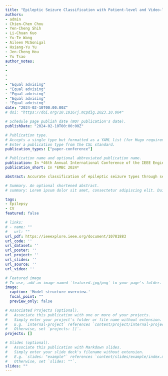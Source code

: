 ```yaml
---
title: "Epileptic Seizure Classification with Patient-level and Video-level Contrastive Pretraining"
authors:
- admin
- Chien-Chen Chou
- Yen-Cheng Shih
- Li-Chuan Kuo
- Yu-Te Wang
- Aileen McGonigal
- Hsiang-Yu Yu
- Jen-Cheng Hou
- Yu Tsao
author_notes:
-
-
-
-
- "Equal advising"
- "Equal advising"
- "Equal advising"
- "Equal advising"
- "Equal advising"
date: "2024-02-10T00:00:00Z"
# doi: "https://doi.org/10.1016/j.mcpdig.2023.10.004"

# Schedule page publish date (NOT publication's date).
publishDate: "2024-02-10T00:00:00Z"

# Publication type.
# Accepts a single type but formatted as a YAML list (for Hugo requirements).
# Enter a publication type from the CSL standard.
publication_types: ["paper-conference"]

# Publication name and optional abbreviated publication name.
publication: In *46th Annual International Conference of the IEEE Enginnering in Medicine and Biology Society*
publication_short: In *EMBC 2024*

abstract: Accurate classification of epileptic seizure types through seizure semiology analysis demands significant clinical expertise. While previous studies have employed various action recognition modules, the scarcity of labeled clinical videos has hindered the deployment of larger models. In this study, we explore unlabeled data to pretrain a transformer-based model with contrastive loss, taking advantage of the information that circumvents the need for additional annotation from medical professionals. We maximize the similarity between embeddings from the same patient and video while minimizing those from different patients and videos. Subsequently, a classification head was finetuned to distinguishing temporal lobe epilepsy (TLE) and extratemporal lobe epilepsy (exTLE). Our result achievied a 5-fold accuracy of 0.93 and an F1 score of 0.88 on the video level (N = 57). Our results outperformed other state-of-the-art seizure classification models, demonstrating the efficacy of our approach. This suggests potential applications in clinical practice, where unlabeled data could serve as a valuable aid in improving seizure classification accuracy and patient care.

# Summary. An optional shortened abstract.
# summary: Lorem ipsum dolor sit amet, consectetur adipiscing elit. Duis posuere tellus ac convallis placerat. Proin tincidunt magna sed ex sollicitudin condimentum.

tags:
- Epilepsy
- CV
featured: false

# links:
# - name: ""
#   url: ""
url_pdf: https://ieeexplore.ieee.org/document/10781883
url_code: ''
url_dataset: ''
url_poster: ''
url_project: ''
url_slides: ''
url_source: ''
url_video: ''

# Featured image
# To use, add an image named `featured.jpg/png` to your page's folder. 
image:
  caption: 'Model structure overview.'
  focal_point: ""
  preview_only: false

# Associated Projects (optional).
#   Associate this publication with one or more of your projects.
#   Simply enter your project's folder or file name without extension.
#   E.g. `internal-project` references `content/project/internal-project/index.md`.
#   Otherwise, set `projects: []`.
projects: []

# Slides (optional).
#   Associate this publication with Markdown slides.
#   Simply enter your slide deck's filename without extension.
#   E.g. `slides: "example"` references `content/slides/example/index.md`.
#   Otherwise, set `slides: ""`.
slides: ""
---
```

